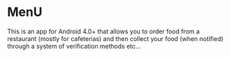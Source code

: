 MenU
====
This is an app for Android 4.0+ that allows you to order food from a restaurant (mostly for cafeterias) and then collect your food (when notified)
through a system of verification methods etc...